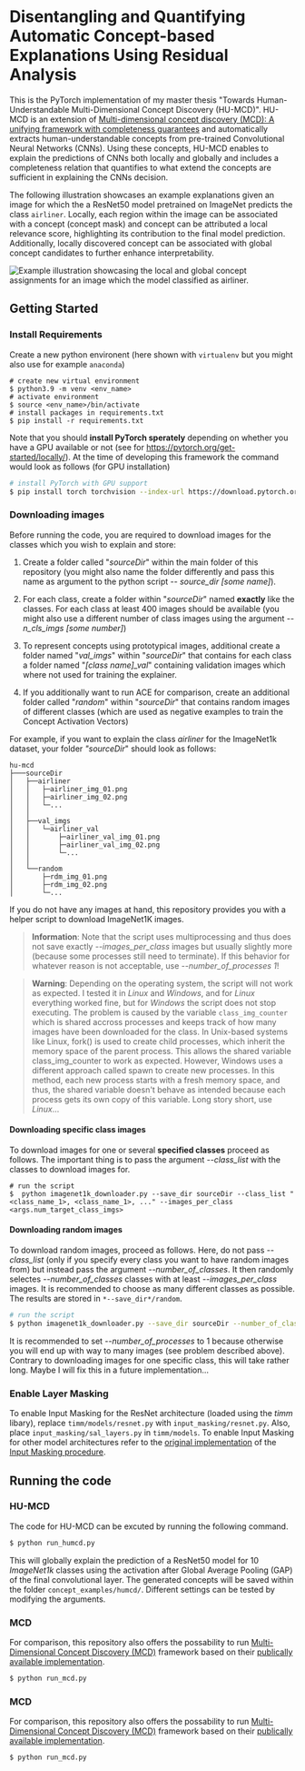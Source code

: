 # Disentangling and Quantifying Automatic Concept-based Explanations Using Residual Analysis

This is the PyTorch implementation of my master thesis "Towards Human-Understandable Multi-Dimensional Concept Discovery (HU-MCD)". HU-MCD is an extension of [Multi-dimensional concept discovery (MCD): A unifying framework with completeness guarantees](https://arxiv.org/pdf/2301.11911.pdf) and automatically extracts human-understandable concepts from pre-trained Convolutional Neural Networks (CNNs). Using these concepts, HU-MCD enables to explain the predictions of CNNs both locally and globally and includes a completeness relation that quantifies to what extend the concepts are sufficient in explaining the CNNs decision.   

The following illustration showcases an example explanations given an image for which the a ResNet50 model pretrained on ImageNet predicts the class `airliner`. Locally, each region within the image can be associated with a concept (concept mask) and concept can be attributed a local relevance score, highlighting its contribution to the final model prediction. Additionally, locally discovered concept can be associated with global concept candidates to further enhance interpretability. 

![Example illustration showcasing the local and global concept assignments for an image which the model classified as airliner.](images/local_example_airliner.png)

## Getting Started

### Install Requirements

Create a new python environent (here shown with `virtualenv` but you might also use for example `anaconda`)

```shell
# create new virtual environment
$ python3.9 -m venv <env_name>
# activate environment
$ source <env_name>/bin/activate
# install packages in requirements.txt
$ pip install -r requirements.txt
```

Note that you should **install PyTorch sperately** depending on whether you have a GPU available or not (see for https://pytorch.org/get-started/locally/). At the time of developing this framework the command would look as follows (for GPU installation)

```sh
# install PyTorch with GPU support
$ pip install torch torchvision --index-url https://download.pytorch.org/whl/cu118
```

### Downloading images

Before running the code, you are required to download images for the classes which you wish to explain and store:
1. Create a folder called "*sourceDir*" within the main folder of this repository (you might also name the folder differently and pass this name as argument to the python script *-- source_dir [some name]*). 

2. For each class, create a folder within "*sourceDir*" named **exactly** like the classes. For each class at least 400 images should be available (you might also use a different number of class images using the argument *--n_cls_imgs [some number]*)

3. To represent concepts using prototypical images, additional create a folder named "*val_imgs*" within "*sourceDir*" that contains for each class a folder named "*[class name]_val*" containing validation images which where not used for training the explainer.

3. If you additionally want to run ACE for comparison, create an additional folder called "*random*" within "*sourceDir*" that contains random images of different classes (which are used as negative examples to train the Concept Activation Vectors)

For example, if you want to explain the class *airliner* for the ImageNet1k dataset, your folder *"sourceDir*" should look as follows:

```
hu-mcd
├───sourceDir
│   ├──airliner
│   │   ├─airliner_img_01.png
│   │   ├─airliner_img_02.png
│   │   └─...
│   │
│   ├──val_imgs
│   │   └─airliner_val
│   │       ├─airliner_val_img_01.png
│   │       ├─airliner_val_img_02.png
│   │       └─...
│   │
│   └──random
│       ├─rdm_img_01.png
│       ├─rdm_img_02.png
│       └─...
```

If you do not have any images at hand, this repository provides you with a helper script to download ImageNet1K images.

> **Information**: Note that the script uses multiprocessing and thus does not save exactly *--images_per_class* images but usually slightly more (because some processes still need to terminate). If this behavior for whatever reason is not acceptable, use *--number_of_processes 1*!

> **Warning**: Depending on the operating system, the script will not work as expected. I tested it in *Linux* and *Windows*, and for *Linux* everything worked fine, but for *Windows* the script does not stop executing. The problem is caused by the variable `class_img_counter` which is shared accross processes and keeps track of how many images have been downloaded for the class. In Unix-based systems like Linux, fork() is used to create child processes, which inherit the memory space of the parent process. This allows the shared variable class_img_counter to work as expected. However, Windows uses a different approach called spawn to create new processes. In this method, each new process starts with a fresh memory space, and thus, the shared variable doesn't behave as intended because each process gets its own copy of this variable. Long story short, use *Linux*... 

#### Downloading specific class images

To download images for one or several **specified classes** proceed as follows. The important thing is to pass the argument *--class_list* with the classes to download images for.

```shell
# run the script
$  python imagenet1k_downloader.py --save_dir sourceDir --class_list "<class_name_1>, <class_name_1>, ..." --images_per_class <args.num_target_class_imgs>
```

#### Downloading random images

To download random images, proceed as follows. Here, do not pass *--class_list* (only if you specify every class you want to have random images from) but instead pass the argument *--number_of_classes*. It then randomly selectes *--number_of_classes* classes with at least *--images_per_class* images. It is recommended to choose as many different classes as possible. The results are stored in `*--save_dir*/random`.

```sh
# run the script
$ python imagenet1k_downloader.py --save_dir sourceDir --number_of_classes <num_of_classes> --images_per_class <images_per_class> --number_of_processes 1
```

It is recommended to set *--number_of_processes* to 1 because otherwise you will end up with way to many images (see problem described above). Contrary to downloading images for one specific class, this will take rather long. Maybe I will fix this in a future implementation...

### Enable Layer Masking

To enable Input Masking for the ResNet architecture (loaded using the *timm* libary), replace `timm/models/resnet.py` with `input_masking/resnet.py`. Also, place `input_masking/sal_layers.py` in `timm/models`. To enable Input Masking for other model architectures refer to the [original implementation](https://github.com/SriramB-98/layer_masking/tree/main) of the [Input Masking procedure](https://arxiv.org/pdf/2211.14646.pdf).

## Running the code

### HU-MCD

The code for HU-MCD can be excuted by running the following command.

```sh
$ python run_humcd.py
```

This will globally explain the prediction of a ResNet50 model for 10 *ImageNet1k* classes using the activation after Global Average Pooling (GAP) of the final convolutional layer. The generated concepts will be saved within the folder `concept_examples/humcd/`. Different settings can be tested by modifying the arguments.

### MCD

For comparison, this repository also offers the possability to run [Multi-Dimensional Concept Discovery (MCD)](https://arxiv.org/pdf/2301.11911.pdf) framework based on their [publically available implementation](https://github.com/jvielhaben/MCD-XAI/tree/main).

```sh
$ python run_mcd.py
```

### MCD

For comparison, this repository also offers the possability to run [Multi-Dimensional Concept Discovery (MCD)](https://arxiv.org/pdf/2301.11911.pdf) framework based on their [publically available implementation](https://github.com/jvielhaben/MCD-XAI/tree/main).

```sh
$ python run_mcd.py
```




